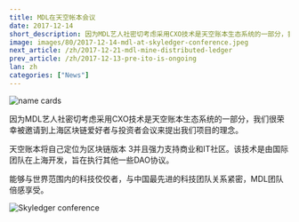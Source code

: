 ```yaml
---
title: MDL在天空帐本会议
date: 2017-12-14
short_description: 因为MDL艺人社密切考虑采用CXO技术是天空账本生态系统的一部分，我们很荣幸被邀请到上海区块链爱好者与投资者会议来提出我们项目的理念
image: images/80/2017-12-14-mdl-at-skyledger-conference.jpeg
next_article: /zh/2017-12-21-mdl-mine-distributed-ledger
prev_article: /zh/2017-12-13-pre-ito-is-ongoing
lan: zh
categories: ["News"]
---
```


![name cards](https://gateway.ipfs.io/ipfs/QmYNLsraSd5BZp9BmnEQ1woHPWdCNSvpHSFYm5m4QE4hf1/name%20cards.jpeg)

因为MDL艺人社密切考虑采用CXO技术是天空账本生态系统的一部分，我们很荣幸被邀请到上海区块链爱好者与投资者会议来提出我们项目的理念。

天空账本将自己定位为区块链版本 3﻿并且强力支持商业和IT社区。该技术是由国际团队在上海开发，旨在执行其他一些DAO协议。

能够与世界范围内的科技佼佼者，与中国最先进的科技团队关系紧密，MDL团队倍感享受。

![Skyledger conference](https://gateway.ipfs.io/ipfs/Qmd7VLBVevfvXHRLKA3uZZvBz9SoJUZzpt2Mt7GhEXBiEt/skyledger%20conference.jpg)
